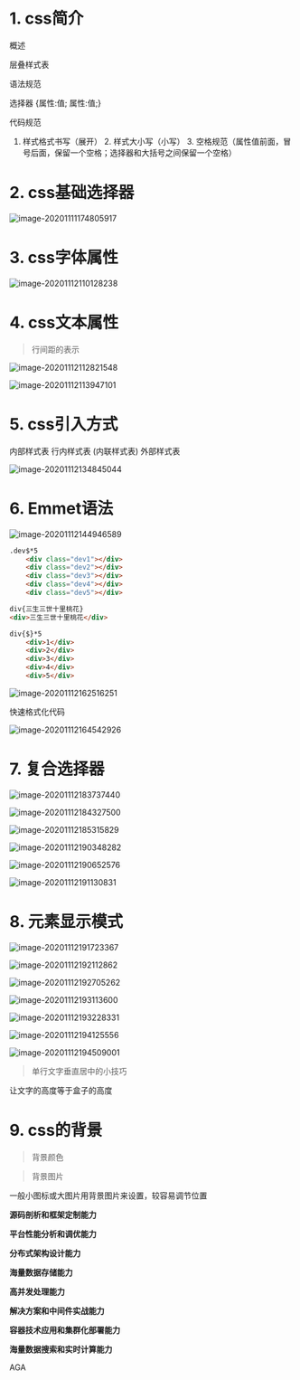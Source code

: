 # 1. css简介

概述

层叠样式表

语法规范

选择器 {属性:值;  属性:值;}

代码规范

1. 样式格式书写（展开） 2. 样式大小写（小写） 3. 空格规范（属性值前面，冒号后面，保留一个空格；选择器和大括号之间保留一个空格）

# 2. css基础选择器

![image-20201111174805917](css-note.assets/image-20201111174805917.png)

# 3. css字体属性

![image-20201112110128238](css-note.assets/image-20201112110128238.png)

# 4. css文本属性

> 行间距的表示

![image-20201112112821548](css-note.assets/image-20201112112821548.png)

![image-20201112113947101](css-note.assets/image-20201112113947101.png)

# 5. css引入方式

内部样式表  行内样式表 (内联样式表)    外部样式表

![image-20201112134845044](css-note.assets/image-20201112134845044.png)



# 6. Emmet语法

![image-20201112144946589](css-note.assets/image-20201112144946589.png)

```html
.dev$*5
    <div class="dev1"></div>
    <div class="dev2"></div>
    <div class="dev3"></div>
    <div class="dev4"></div>
    <div class="dev5"></div>

div{三生三世十里桃花}
<div>三生三世十里桃花</div>

div{$}*5
    <div>1</div>
    <div>2</div>
    <div>3</div>
    <div>4</div>
    <div>5</div>
```

![image-20201112162516251](css-note.assets/image-20201112162516251.png)

快速格式化代码

![image-20201112164542926](css-note.assets/image-20201112164542926.png)



# 7. 复合选择器

![image-20201112183737440](css-note.assets/image-20201112183737440.png)



![image-20201112184327500](css-note.assets/image-20201112184327500.png)



![image-20201112185315829](css-note.assets/image-20201112185315829.png)



![image-20201112190348282](css-note.assets/image-20201112190348282.png)

![image-20201112190652576](css-note.assets/image-20201112190652576.png)

![image-20201112191130831](css-note.assets/image-20201112191130831.png)

# 8. 元素显示模式

![image-20201112191723367](css-note.assets/image-20201112191723367.png)

![image-20201112192112862](css-note.assets/image-20201112192112862.png)

![image-20201112192705262](css-note.assets/image-20201112192705262.png)



![image-20201112193113600](css-note.assets/image-20201112193113600.png)

![image-20201112193228331](css-note.assets/image-20201112193228331.png)

![image-20201112194125556](css-note.assets/image-20201112194125556.png)

![image-20201112194509001](css-note.assets/image-20201112194509001.png)

> 单行文字垂直居中的小技巧

让文字的高度等于盒子的高度



# 9. css的背景

> 背景颜色

> 背景图片

一般小图标或大图片用背景图片来设置，较容易调节位置

**源码剖析和框架定制能力**

**平台性能分析和调优能力**

**分布式架构设计能力**

**海量数据存储能力**

**高并发处理能力**

**解决方案和中间件实战能力**

**容器技术应用和集群化部署能力**

**海量数据搜索和实时计算能力** 

AGA